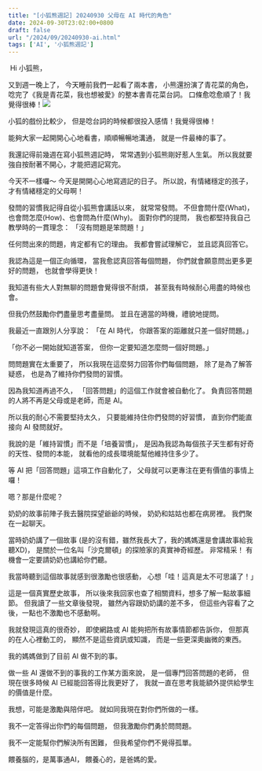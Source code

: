 ```yaml
---
title: "[小狐熊週記] 20240930 父母在 AI 時代的角色"
date: 2024-09-30T23:02:00+0800
draft: false
url: "/2024/09/20240930-ai.html"
tags: ['AI', '小狐熊週記']
---
```


 Hi 小狐熊，


又到週一晚上了， 
今天睡前我們一起看了兩本書， 
小熊還扮演了青花菜的角色， 
唸完了《我是青花菜，我也想被愛》的整本書青花菜台詞。 
口條愈唸愈順了！我覺得很棒！![](https://blogger.googleusercontent.com/img/a/AVvXsEgvtcuAEmpZjSnbqiC7mYF9ISs8U1FbU4wCHIz9Sfn_3QRMQAG4QuRy9apwC_OCXIIZCNnkQ2WiLEEo5UwVoSCvmOCKYqPbzjCgjM2jakG8OviVMAXmdBQ6zrULEFQz99T1Lx5WQEZ9k9vkxmm3m_puNkfG5Y2d20vJ_bEZqBrz4IqTtPhb5MqtGcwSqNE)
  

小狐的戲份比較少， 
但是唸台詞的時候都很投入感情！我覺得很棒！ 

能夠大家一起開開心心地看書，順順暢暢地溝通， 
就是一件最棒的事了。 

我還記得前幾週在寫小狐熊週記時， 
常常遇到小狐熊剛好惹人生氣。 
所以我就要強自按耐著不開心，才能把週記寫完。 

今天不一樣囉～ 
今天是開開心心地寫週記的日子。 
所以說，有情緒穩定的孩子， 
才有情緒穩定的父母啊！

發問的習慣我記得自從小狐熊會講話以來， 
就常常發問。 
不但會問什麼(What)，也會問怎麼(How)、也會問為什麼(Why)。 
面對你們的提問， 
我也都堅持我自己教學時的一貫理念： 
「沒有問題是笨問題！」 

任何問出來的問題，肯定都有它的理由。 
我都會嘗試理解它， 
並且認真回答它。 

我認為這是一個正向循環， 
當我愈認真回答每個問題， 
你們就會願意問出更多更好的問題， 
也就會學得更快！ 

我知道有些大人對無聊的問題會覺得很不耐煩， 
甚至我有時候耐心用盡的時候也會。 

但我仍然鼓勵你們盡量思考盡量問。 
並且在適當的時機，禮貌地提問。 

我最近一直跟別人分享說： 
「在 AI 時代， 
你跟答案的距離就只差一個好問題。」 

「你不必一開始就知道答案， 
但你一定要知道怎麼問一個好問題。」 

問問題實在太重要了， 
所以我現在這麼努力回答你們每個問題， 
除了是為了解答疑惑， 
也是為了維持你們發問的習慣。 

因為我知道再過不久， 
「回答問題」的這個工作就會被自動化了。 
負責回答問題的人將不再是父母或是老師，而是 AI。 

所以我的耐心不需要堅持太久， 
只要能維持住你們發問的好習慣， 
直到你們能直接向 AI 發問就好。 

我說的是「維持習慣」而不是「培養習慣」， 
是因為我認為每個孩子天生都有好奇的天性、發問的本能， 
就看他的成長環境能幫他維持住多少了。 

等 AI 把「回答問題」這項工作自動化了， 
父母就可以更專注在更有價值的事情上囉！


嗯？那是什麼呢？ 




奶奶的故事前陣子我去醫院探望爺爺的時候， 
奶奶和姑姑也都在病房裡。 
我們聚在一起聊天。 

當時奶奶講了一個故事
(是的沒有錯，雖然我長大了，我的媽媽還是會講故事給我聽XD)， 
是關於一位名叫「沙克爾頓」的探險家的真實神奇經歷。 
非常精采！ 
有機會一定要請奶奶也講給你們聽。 

我當時聽到這個故事就感到很激勵也很感動， 
心想「哇！這真是太不可思議了！」 

這是一個真實歷史故事， 
所以後來我回家也查了相關資料，想多了解一點故事細節。 
但我讀了一些文章後發現， 
雖然內容跟奶奶講的差不多， 
但這些內容看了之後，一點也不激勵也不感動啊。 

我就發現這真的很奇妙， 
即使網路或 AI 能夠把所有故事情節都告訴你， 
但那真的在人心裡動工的， 
顯然不是這些資訊或知識， 
而是一些更深奧幽微的東西。

我的媽媽做到了目前 AI 做不到的事。




做一些 AI 還做不到的事我的工作某方面來說， 
是一個專門回答問題的老師， 
但現在很多時候 AI 已經能回答得比我更好了， 
我就一直在思考我能額外提供給學生的價值是什麼。 

我想，可能是激勵與陪伴吧。 
就如同我現在對你們所做的一樣。 

我不一定答得出你們的每個問題， 
但我激勵你們勇於問問題。 

我不一定能幫你們解決所有困難， 
但我希望你們不覺得孤單。 

餵養腦的，是萬事通AI， 
餵養心的，是爸媽的愛。




